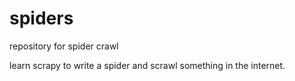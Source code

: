 # spiders
repository for spider crawl

learn scrapy to write a spider and scrawl something in the internet.
